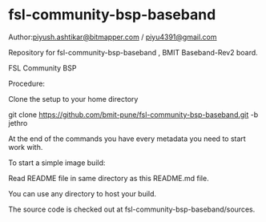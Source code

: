 # fsl-community-bsp-baseband
Author:piyush.ashtikar@bitmapper.com / piyu4391@gmail.com

Repository for fsl-community-bsp-baseband , BMIT Baseband-Rev2 board.

FSL Community BSP

Procedure:

Clone the setup to your home directory

git clone https://github.com/bmit-pune/fsl-community-bsp-baseband.git -b jethro

At the end of the commands you have every metadata you need to start work with.

To start a simple image build:

Read README file in same directory as this README.md file.

You can use any directory to host your build.

The source code is checked out at fsl-community-bsp-baseband/sources.

